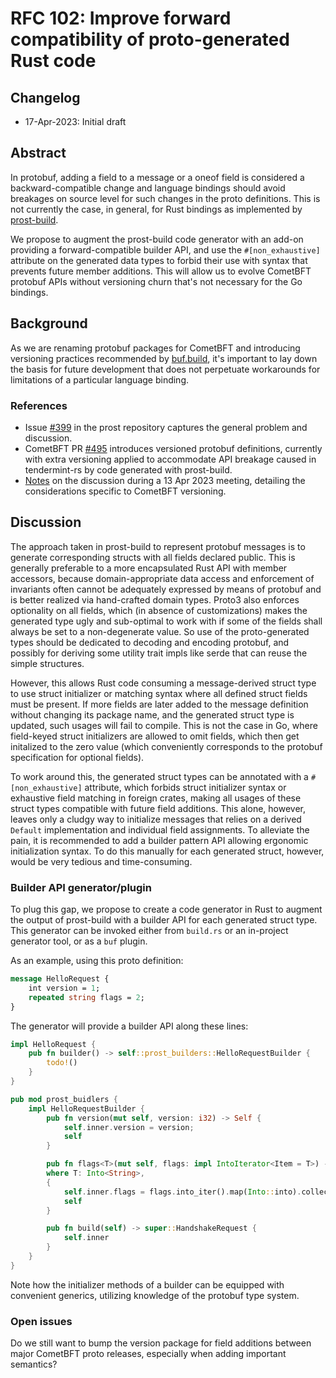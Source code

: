 # RFC 102: Improve forward compatibility of proto-generated Rust code

## Changelog

- 17-Apr-2023: Initial draft

## Abstract

In protobuf, adding a field to a message or a oneof field is considered
a backward-compatible change and language bindings should avoid
breakages on source level for such changes in the proto definitions.
This is not currently the case, in general, for Rust bindings as implemented
by [prost-build].

We propose to augment the prost-build code generator with an add-on providing
a forward-compatible builder API, and use the `#[non_exhaustive]` attribute on
the generated data types to forbid their use with syntax that prevents future
member additions. This will allow us to evolve CometBFT protobuf APIs without
versioning churn that's not necessary for the Go bindings.

[prost-build]: https://crates.io/crates/prost-build

## Background

As we are renaming protobuf packages for CometBFT and introducing versioning
practices recommended by [buf.build][buf-versioning], it's important to lay
down the basis for future development that does not perpetuate workarounds for
limitations of a particular language binding.

[buf-versioning]: https://buf.build/docs/best-practices/module-development/#package-versions

### References

* Issue [#399](https://github.com/tokio-rs/prost/issues/399) in the prost
  repository captures the general problem and discussion.
* CometBFT PR [#495](https://github.com/cometbft/cometbft/pull/495) introduces
  versioned protobuf definitions, currently with extra versioning applied
  to accommodate API breakage caused in tendermint-rs by code generated with
  prost-build.
* [Notes](https://docs.google.com/document/d/1DoxKiYtUx44xZv5my-bkfWZKY6TklvxpSUrdX9yOpNw/edit?usp=sharing) on the discussion during a 13 Apr 2023 meeting, detailing the
  considerations specific to CometBFT versioning.

## Discussion

The approach taken in prost-build to represent protobuf messages is
to generate corresponding structs with all fields declared public. This is
generally preferable to a more encapsulated Rust API with member accessors,
because domain-appropriate data access and enforcement of invariants often
cannot be adequately expressed by means of protobuf and is better realized via
hand-crafted domain types. Proto3 also enforces optionality on all fields,
which (in absence of customizations) makes the generated type ugly and
sub-optimal to work with if some of the fields shall always be set to a
non-degenerate value. So use of the proto-generated types should be
dedicated to decoding and encoding protobuf, and possibly for deriving some
utility trait impls like serde that can reuse the simple structures. 

However, this allows Rust code consuming a message-derived struct type to use
struct initializer or matching syntax where all defined struct fields must be
present. If more fields are later added to the message definition without
changing its package name, and the generated struct type is updated, such
usages will fail to compile. This is not the case in Go, where field-keyed
struct initializers are allowed to omit fields, which then get initalized to
the zero value (which conveniently corresponds to the protobuf specification
for optional fields).

To work around this, the generated struct types can be annotated with a
`#[non_exhaustive]` attribute, which forbids struct initializer syntax or
exhaustive field matching in foreign crates, making all usages of these struct
types compatible with future field additions. This alone, however, leaves only
a cludgy way to initialize messages that relies on a derived `Default`
implementation and individual field assignments. To alleviate the pain, it is
recommended to add a builder pattern API allowing ergonomic initialization
syntax. To do this manually for each generated struct, however, would be very
tedious and time-consuming.

### Builder API generator/plugin

To plug this gap, we propose to create a code generator in Rust to augment
the output of prost-build with a builder API for each generated struct type.
This generator can be invoked
either from `build.rs` or an in-project generator tool, or as a `buf` plugin.

As an example, using this proto definition:

```proto
message HelloRequest {
    int version = 1;
    repeated string flags = 2;
}
```

The generator will provide a builder API along these lines:

```rust
impl HelloRequest {
    pub fn builder() -> self::prost_builders::HelloRequestBuilder {
        todo!()
    }
}

pub mod prost_buidlers {
    impl HelloRequestBuilder {
        pub fn version(mut self, version: i32) -> Self {
            self.inner.version = version;
            self
        }

        pub fn flags<T>(mut self, flags: impl IntoIterator<Item = T>) -> Self
        where T: Into<String>,
        {
            self.inner.flags = flags.into_iter().map(Into::into).collect();
            self
        }

        pub fn build(self) -> super::HandshakeRequest {
            self.inner
        }
    }
}
```

Note how the initializer methods of a builder can be equipped with convenient
generics, utilizing knowledge of the protobuf type system.

### Open issues

Do we still want to bump the version package for field additions
between major CometBFT proto releases, especially when adding important semantics?
